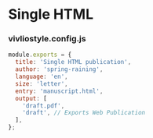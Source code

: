 # Single HTML

### vivliostyle.config.js

```js
module.exports = {
  title: 'Single HTML publication',
  author: 'spring-raining',
  language: 'en',
  size: 'letter',
  entry: 'manuscript.html',
  output: [
    'draft.pdf',
    'draft', // Exports Web Publication
  ],
};
```
